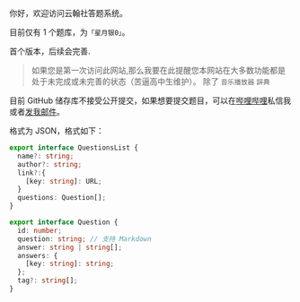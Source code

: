 
你好，欢迎访问云翰社答题系统。

目前仅有 1 个题库，为`「星月银0」`。

首个版本，后续会完善.

> 如果您是第一次访问此网站,那么我要在此提醒您本网站在大多数功能都是处于未完成或未完善的状态（苦逼高中生维护）。
> 除了 `音乐播放器` `辞典`

目前 GitHub 储存库不接受公开提交，如果想要提交题目，可以在[哔哩哔哩](https://space.bilibili.com/650631530)私信我或者[发我邮件](mailto:liyufeng0628@outlook.com)。


格式为 JSON，格式如下：

```typescript
export interface QuestionsList {
  name?: string;
  author?: string;
  link?:{
    [key: string]: URL;
  }
  questions: Question[];
}

export interface Question {
  id: number;
  question: string; // 支持 Markdown
  answer: string | string[];
  answers: {
    [key: string]: string;
  };
  tag?: string[];
}

```